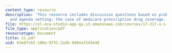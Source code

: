```yaml
---
content_type: resource
description: 'This resource includes discussion questions based on problem definition
  and agenda setting: the case of medicare prescription drug coverage.'
file: https://ol-ocw-studio-app-qa.s3.amazonaws.com/courses/17-317-u-s-social-policy-spring-2006/63e87c65180a97312a2b8d64af243e4d_11.pdf
file_type: application/pdf
resourcetype: Document
title: 11.pdf
uid: 63e87c65-180a-9731-2a2b-8d64af243e4d
---
```

